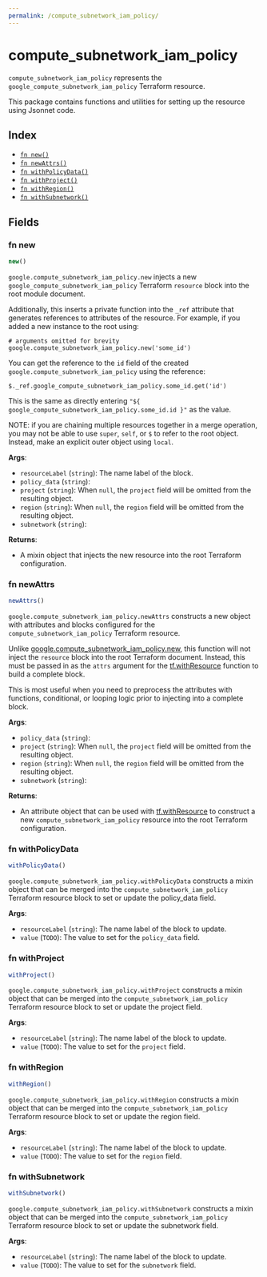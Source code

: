 ```yaml
---
permalink: /compute_subnetwork_iam_policy/
---
```


# compute_subnetwork_iam_policy

`compute_subnetwork_iam_policy` represents the `google_compute_subnetwork_iam_policy` Terraform resource.



This package contains functions and utilities for setting up the resource using Jsonnet code.


## Index

* [`fn new()`](#fn-new)
* [`fn newAttrs()`](#fn-newattrs)
* [`fn withPolicyData()`](#fn-withpolicydata)
* [`fn withProject()`](#fn-withproject)
* [`fn withRegion()`](#fn-withregion)
* [`fn withSubnetwork()`](#fn-withsubnetwork)

## Fields

### fn new

```ts
new()
```


`google.compute_subnetwork_iam_policy.new` injects a new `google_compute_subnetwork_iam_policy` Terraform `resource`
block into the root module document.

Additionally, this inserts a private function into the `_ref` attribute that generates references to attributes of the
resource. For example, if you added a new instance to the root using:

    # arguments omitted for brevity
    google.compute_subnetwork_iam_policy.new('some_id')

You can get the reference to the `id` field of the created `google.compute_subnetwork_iam_policy` using the reference:

    $._ref.google_compute_subnetwork_iam_policy.some_id.get('id')

This is the same as directly entering `"${ google_compute_subnetwork_iam_policy.some_id.id }"` as the value.

NOTE: if you are chaining multiple resources together in a merge operation, you may not be able to use `super`, `self`,
or `$` to refer to the root object. Instead, make an explicit outer object using `local`.

**Args**:
  - `resourceLabel` (`string`): The name label of the block.
  - `policy_data` (`string`): 
  - `project` (`string`):  When `null`, the `project` field will be omitted from the resulting object.
  - `region` (`string`):  When `null`, the `region` field will be omitted from the resulting object.
  - `subnetwork` (`string`): 

**Returns**:
- A mixin object that injects the new resource into the root Terraform configuration.


### fn newAttrs

```ts
newAttrs()
```


`google.compute_subnetwork_iam_policy.newAttrs` constructs a new object with attributes and blocks configured for the `compute_subnetwork_iam_policy`
Terraform resource.

Unlike [google.compute_subnetwork_iam_policy.new](#fn-computesubnetworkiampolicynew), this function will not inject the `resource`
block into the root Terraform document. Instead, this must be passed in as the `attrs` argument for the
[tf.withResource](https://github.com/tf-libsonnet/core/tree/main/docs#fn-withresource) function to build a complete block.

This is most useful when you need to preprocess the attributes with functions, conditional, or looping logic prior to
injecting into a complete block.

**Args**:
  - `policy_data` (`string`): 
  - `project` (`string`):  When `null`, the `project` field will be omitted from the resulting object.
  - `region` (`string`):  When `null`, the `region` field will be omitted from the resulting object.
  - `subnetwork` (`string`): 

**Returns**:
  - An attribute object that can be used with [tf.withResource](https://github.com/tf-libsonnet/core/tree/main/docs#fn-withresource) to construct a new `compute_subnetwork_iam_policy` resource into the root Terraform configuration.


### fn withPolicyData

```ts
withPolicyData()
```

`google.compute_subnetwork_iam_policy.withPolicyData` constructs a mixin object that can be merged into the `compute_subnetwork_iam_policy`
Terraform resource block to set or update the policy_data field.



**Args**:
  - `resourceLabel` (`string`): The name label of the block to update.
  - `value` (`TODO`): The value to set for the `policy_data` field.


### fn withProject

```ts
withProject()
```

`google.compute_subnetwork_iam_policy.withProject` constructs a mixin object that can be merged into the `compute_subnetwork_iam_policy`
Terraform resource block to set or update the project field.



**Args**:
  - `resourceLabel` (`string`): The name label of the block to update.
  - `value` (`TODO`): The value to set for the `project` field.


### fn withRegion

```ts
withRegion()
```

`google.compute_subnetwork_iam_policy.withRegion` constructs a mixin object that can be merged into the `compute_subnetwork_iam_policy`
Terraform resource block to set or update the region field.



**Args**:
  - `resourceLabel` (`string`): The name label of the block to update.
  - `value` (`TODO`): The value to set for the `region` field.


### fn withSubnetwork

```ts
withSubnetwork()
```

`google.compute_subnetwork_iam_policy.withSubnetwork` constructs a mixin object that can be merged into the `compute_subnetwork_iam_policy`
Terraform resource block to set or update the subnetwork field.



**Args**:
  - `resourceLabel` (`string`): The name label of the block to update.
  - `value` (`TODO`): The value to set for the `subnetwork` field.
